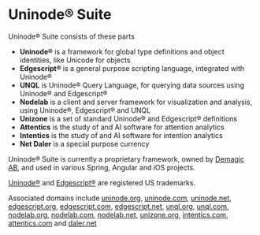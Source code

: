 # Uninode® Suite

Uninode® Suite consists of these parts
* **Uninode®** is a framework for global type definitions and object identities, like Unicode for objects
* **Edgescript®** is a general purpose scripting language, integrated with Uninode®
* **UNQL** is Uninode® Query Language, for querying data sources using Uninode® and Edgescript®
* **Nodelab** is a client and server framework for visualization and analysis, using Uninode®, Edgescript® and UNQL
* **Unizone** is a set of standard Uninode® and Edgescript® definitions
* **Attentics** is the study of and AI software for attention analytics
* **Intentics** is the study of and AI software for intention analytics
* **Net Daler** is a special purpose currency

Uninode® Suite is currently a proprietary framework, owned by 
<a href="http://www.demagic.com" target="_blank">Demagic AB</a>, and used in various 
Spring, Angular and iOS projects.

<a href="https://trademarks.justia.com/780/37/uninode-78037205.html" target="_blank">Uninode®</a> and
<a href="https://trademarks.justia.com/858/04/edgescript-85804038.html" target="_blank">Edgescript®</a> 
are registered US trademarks.

Associated domains include
<a href="https://uninode.org" target="_blank">uninode.org</a>,
<a href="https://uninode.com" target="_blank">uninode.com</a>,
<a href="https://uninode.net" target="_blank">uninode.net</a>,
<a href="https://edgescript.org" target="_blank">edgescript.org</a>,
<a href="https://edgescript.com" target="_blank">edgescript.com</a>,
<a href="https://edgescript.net" target="_blank">edgescript.net</a>,
<a href="https://unql.org" target="_blank">unql.org</a>,
<a href="https://unql.com" target="_blank">unql.com</a>,
<a href="https://nodelab.org" target="_blank">nodelab.org</a>,
<a href="https://nodelab.com" target="_blank">nodelab.com</a>,
<a href="https://nodelab.net" target="_blank">nodelab.net</a>,
<a href="https://unizone.org" target="_blank">unizone.org</a>,
<a href="https://intentics.com" target="_blank">intentics.com</a>,
<a href="https://attentics.com" target="_blank">attentics.com</a> and
<a href="https://www.daler.net" target="_blank">daler.net</a>
